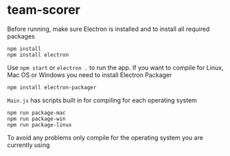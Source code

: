 # team-scorer

Before running, make sure Electron is installed and to install all required packages
```
npm install
npm install electron
```
Use `npm start` or `electron .` to run the app. If you want to compile for Linux, Mac OS or Windows you need to install Electron Packager
```
npm install electron-packager
```
`Main.js` has scripts built in for compiling for each operating system
```
npm run package-mac
npm run package-win
npm run package-linux
```
To avoid any problems only compile for the operating system you are currently using
